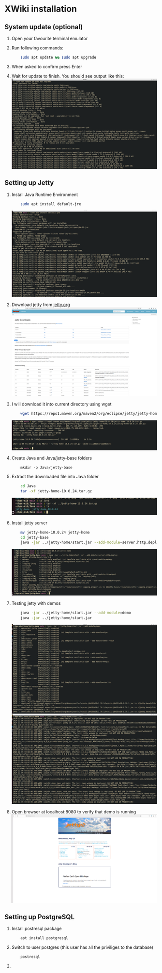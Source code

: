 # XWiki installation
## System update (optional)
1. Open your favourite terminal emulator

2. Run following commands:
    ```sh
        sudo apt update && sudo apt upgrade
    ```

3. When asked to confirm press Enter

4. Wait for update to finish. You should see output like this:
    ![System update](system-update.png)

## Setting up Jetty
1. Install Java Runtime Environment
    ```sh
        sudo apt install default-jre
    ```
    ![JRE installation](install-jre.png)

2. Download jetty from [jetty.org](https://jetty.org/download.html)
    ![jetty website](jetty-website.png)

3. I will download it into current directory using wget
    ```sh
        wget https://repo1.maven.org/maven2/org/eclipse/jetty/jetty-home/10.0.24/jetty-home-10.0.24.tar.gz
    ```
    ![wget jetty](download-jetty.png)

4. Create Java and Java/jetty-base folders
    ```
        mkdir -p Java/jetty-base
    ```

5. Extract the downloaded file into Java folder
    ```sh
        cd Java
        tar -xf jetty-home-10.0.24.tar.gz
    ```
    ![Extract jetty](extract-jetty.png)

6. Install jetty server
    ```sh
        mv jetty-home-10.0.24 jetty-home
        cd jetty-base
        java -jar ../jetty-home/start.jar --add-module=server,http,deploy
    ```
    ![Install jetty](install-jetty.png)

7. Testing jetty with demos
    ```sh
        java -jar ../jetty-home/start.jar --add-module=demo
        java -jar ../jetty-home/start.jar
    ```
    ![Test jetty](test-jetty-demo.png)
    ![Test jetty](test-jetty-start.png)

8. Open browser at localhost:8080 to verify that demo is running
    ![Jetty at localhost](jetty-running.png)

## Setting up PostgreSQL
1. Install postresql package
    ```sh
        apt install postgresql
    ```

2. Switch to user postgres (this user has all the priviliges to the database)
    ```sh
        postresql
    ```

3. 
